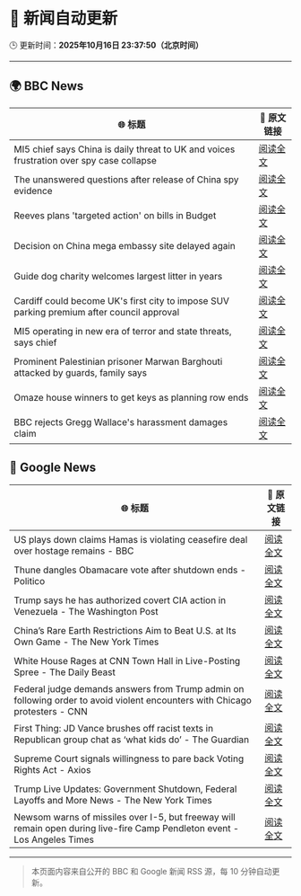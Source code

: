# 🧠 新闻自动更新

🕒 更新时间：**2025年10月16日 23:37:50（北京时间）**

---

## 🌍 BBC News

| 🌐 标题 | 🔗 原文链接 |
|--------|-------------|
| MI5 chief says China is daily threat to UK and voices frustration over spy case collapse | [阅读全文](https://www.bbc.com/news/articles/c0ex172rxwzo?at_medium=RSS&at_campaign=rss) |
| The unanswered questions after release of China spy evidence | [阅读全文](https://www.bbc.com/news/articles/cp3x55rqdy5o?at_medium=RSS&at_campaign=rss) |
| Reeves plans 'targeted action' on bills in Budget | [阅读全文](https://www.bbc.com/news/articles/c8eykkgdze5o?at_medium=RSS&at_campaign=rss) |
| Decision on China mega embassy site delayed again | [阅读全文](https://www.bbc.com/news/articles/cr7mn28drz8o?at_medium=RSS&at_campaign=rss) |
| Guide dog charity welcomes largest litter in years | [阅读全文](https://www.bbc.com/news/articles/c04glp477ygo?at_medium=RSS&at_campaign=rss) |
| Cardiff could become UK's first city to impose SUV parking premium after council approval | [阅读全文](https://www.bbc.com/news/articles/c04gpp4w0rdo?at_medium=RSS&at_campaign=rss) |
| MI5 operating in new era of terror and state threats, says chief | [阅读全文](https://www.bbc.com/news/articles/cgr40w2zereo?at_medium=RSS&at_campaign=rss) |
| Prominent Palestinian prisoner Marwan Barghouti attacked by guards, family says | [阅读全文](https://www.bbc.com/news/articles/cpwvr2xpkz0o?at_medium=RSS&at_campaign=rss) |
| Omaze house winners to get keys as planning row ends | [阅读全文](https://www.bbc.com/news/articles/c2016p06dpzo?at_medium=RSS&at_campaign=rss) |
| BBC rejects Gregg Wallace's harassment damages claim | [阅读全文](https://www.bbc.com/news/articles/ce8z0lx0e71o?at_medium=RSS&at_campaign=rss) |

## 📰 Google News

| 🌐 标题 | 🔗 原文链接 |
|--------|-------------|
| US plays down claims Hamas is violating ceasefire deal over hostage remains - BBC | [阅读全文](https://news.google.com/rss/articles/CBMiWkFVX3lxTFBhaVpvUTVnR3dZZmFheXphUmxpX0NoYjVXZGtGSDFScnRfMHd1eGpuRzZ5N09rSnBMUmhVamQ2MjBnczg0ZXhrTHc3MW5sNWVZZjZDQ2pVVWZyUdIBX0FVX3lxTFB0NXNYN2puYUhlMlR5ZG12UlVRM1F3OVR4TUVPTjU3MG5xc3ExT1FzQmRrcFhBeHVXczdZOTNJeEtSbUktZzVvdGxQNTdxRkJxYUttcWtodzlOQi13aHhV?oc=5) |
| Thune dangles Obamacare vote after shutdown ends - Politico | [阅读全文](https://news.google.com/rss/articles/CBMitgFBVV95cUxPU29ISDZ3QTlKLU9Dd0xfYU1RZFBUc1RGOXhtODVyQzJwcGcxQXlwT3ZheFR0cjZGX1QyOTNQUks0QXQ2MnNZdUhvWUdWYmJqT2VDcmJiTW1qQmhPb0tibVlwa2tPS3NzR0s1bG41bjVzN1diT0ZWUXQtcHM0dkRTRW1TMUFJcUUzMGlsMHAtSk1jcUpoMFBad0VqbWRjX29saG5uRUxKX25Ka2l0YkgyaU4zcE9mQQ?oc=5) |
| Trump says he has authorized covert CIA action in Venezuela - The Washington Post | [阅读全文](https://news.google.com/rss/articles/CBMioAFBVV95cUxOVFYzdDlXSXYtMEEwX3cxWklEMGxXU0diNVFDRHBxLTZ0MXdNUWtvaXdMc2xXc0VyY0pLQ0dGV2xGV3FwU1dqc0JvYXRpOTlOLWxWZ29tc1d1UDNrWTByR0JzSFNiRW45eTBkbS1tUW5wT3BTdjJ2aUJpU1pFRFp6NXB5ckRfMjBuT0RpU1pqY1oyTjVJS0FBU2hFUm5QN2pY?oc=5) |
| China’s Rare Earth Restrictions Aim to Beat U.S. at Its Own Game - The New York Times | [阅读全文](https://news.google.com/rss/articles/CBMikAFBVV95cUxPMHNJWlllTVViSzRaeDVGMEJqQWtoQTdvWHJDaW1uSEQycDRMZ3BMc1AweWgzVHZfajR5NmtoTmxFU3psQmlnNlFUTVd5SW5qWXMzSFFuc0FqajI2TTNzRGtKWnNUdTRLTkh1Nlg5ZEQwTVUyMmt0dmtyVERid2FNalk0MmlQMUVNOF9TbTYteXQ?oc=5) |
| White House Rages at CNN Town Hall in Live-Posting Spree - The Daily Beast | [阅读全文](https://news.google.com/rss/articles/CBMinAFBVV95cUxNS1pudU5zLVhwVXA3QWsyYTE5c3M1RjFROXp4NUVLb05abFFlcHdTTWtmYUg4cDFuR1BHdS1pYmp3U1V4TXFEdG1WMVF1cjdCSHhSeUFxcEpyQU9TaW42cE5LSHMxZnR1Zmd3ZXh6OUs0X0drczlySGR2ckQ2Q2JhelhodkVpNWp0dU1rMWNGS01ObVlONmJlaVlFODA?oc=5) |
| Federal judge demands answers from Trump admin on following order to avoid violent encounters with Chicago protesters - CNN | [阅读全文](https://news.google.com/rss/articles/CBMifkFVX3lxTE5VVkpDSEt1SWc0SENLMHVnNENZQ29CZTAxdnNwQ3c5QVFNRmtrTjFHS0tUMS1uZ3RWcTUwZ2QtY2sxWUE1emxCWlB0NVJYTk1zNHppU09PWFEtOC1FSTRULVNhYndCZU1vMU9Tak9nV3I5WkNQZGpxQ1Eza1B0Zw?oc=5) |
| First Thing: JD Vance brushes off racist texts in Republican group chat as ‘what kids do’ - The Guardian | [阅读全文](https://news.google.com/rss/articles/CBMizwFBVV95cUxPOG1ZbWxVejVJMklJVVktaFB3RnZGTk9SRkotWkJESTV6cWYwaEkyeXJwOUItOVJreFpBYXlwbVZUd0FFZ2J1RTlsX2ttdHZRczdhQkFUSnIyeFFSVjZNenFpU21nN3dQQzNNSUhKazd4SnVhRWY3NURGLTVUclJwc2paMVFDTkFHMm4xNVBURXQ3d3VFWHZ1NU1BRDJVQ2UxQm5XaE5TUG9TUF92dmNLZGR4ckJiM3Y1UGYyZ0VVeWlFaW52ZTF1MzY1ODhsV2s?oc=5) |
| Supreme Court signals willingness to pare back Voting Rights Act - Axios | [阅读全文](https://news.google.com/rss/articles/CBMif0FVX3lxTFA0QVU0U2kyd0g3Yk1qZkRmYVhmVFY3NTdQSjRuTHFRVkd6Tmwwb1hLZHBhRFBFRklfdTdaRGlyX0lsYWROb0p2c0J0MXYxZ25CZDAzRzk0QnRndkx5M2RpbmdUX2JVSExxNTZPX21FTXlCVlNSRGptbnZpQjNjc00?oc=5) |
| Trump Live Updates: Government Shutdown, Federal Layoffs and More News - The New York Times | [阅读全文](https://news.google.com/rss/articles/CBMiY0FVX3lxTFBhY2d0UnRReDktMjJtRW9wTGhIMEliTFpMNnJXM3Y5SWVveUFuU1RWVDVyYWlBcml2ZjRXLXVDWlVFbmJkUnN2RzJmUHd0SFVXYVFkaS03SXV0a2pVbnR0NzVJdw?oc=5) |
| Newsom warns of missiles over I-5, but freeway will remain open during live-fire Camp Pendleton event - Los Angeles Times | [阅读全文](https://news.google.com/rss/articles/CBMirAFBVV95cUxPUUxrUXM4TS1VNW5jcVFxT2dyNWNFRkxMSGJIdmZIUlU5NVVzaU1scnptT09oUTF5TkxqeWUxZ1FZZ1JOT1FtZFRXWXlCQzJKZElmUzRfTzFHTF9mT0dXb3RnSkJDejFBZWE2Sy1VUkx1Z2dOMEdEZm1mTkZIVFZXNmgtd0dJNG1XRXRKSHJ3UG5IbXZNcmRMand2b3BRcENhNDdSdnkwdzdQaEpT?oc=5) |

---
> 本页面内容来自公开的 BBC 和 Google 新闻 RSS 源，每 10 分钟自动更新。